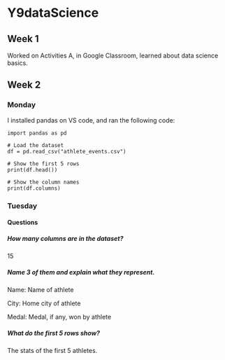 # Y9dataScience
## Week 1
Worked on Activities A, in Google Classroom, learned about data science basics.

## Week 2
### Monday
I installed pandas on VS code, and ran the following code:
```
import pandas as pd

# Load the dataset
df = pd.read_csv("athlete_events.csv")

# Show the first 5 rows
print(df.head())

# Show the column names
print(df.columns)
```
### Tuesday
#### Questions

##### How many columns are in the dataset?

15

##### Name 3 of them and explain what they represent.

Name: Name of athlete

City: Home city of athlete

Medal: Medal, if any, won by athlete

##### What do the first 5 rows show?

The stats of the first 5 athletes.
